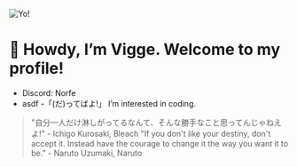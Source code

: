 ![Yo!](https://cdn3.emoji.gg/emojis/5382-yo-pepe.png)
# 👋 Howdy, I’m Vigge. Welcome to my profile!
- Discord: Norfe
- asdf
-「(だ)ってばよ!」
I’m interested in coding.

> "自分一人だけ淋しがってるなんて、そんな勝手なこと思ってんじゃねえよ!" - Ichigo Kurosaki, Bleach
> "If you don't like your destiny, don't accept it. Instead have the courage to change it the way you want it to be." - Naruto Uzumaki, Naruto
<!---
NorthPew/NorthPew is a ✨ special ✨ repository because its `README.md` (this file) appears on your GitHub profile.
You can click the Preview link to take a look at your changes.
--->

